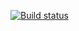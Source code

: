 [![Build status](https://ci.appveyor.com/api/projects/status/j1mcr8cylqso8o73/branch/main?svg=true)](https://ci.appveyor.com/project/Nikitajc1/moneytransfer/branch/main)
